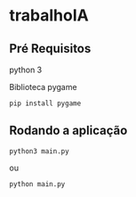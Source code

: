 # trabalhoIA

## Pré Requisitos

python 3

Biblioteca pygame

``` 
pip install pygame
```

## Rodando a aplicação

```
python3 main.py
```
ou
```
python main.py
```